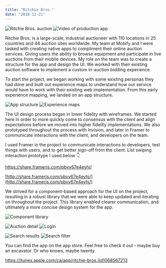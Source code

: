 ```yaml
---
title: "Ritchie Bros."
date: "2018-12-21"
---
```


![Ritchie Bros. auction](https://d2mxuefqeaa7sj.cloudfront.net/s_FAF4E6957F0473DB4D73BE7498EFA7C7A84E2166C68EB424CD6023037DBFE8EC_1534096540765_hero-sm.jpg)
![Video of production app](https://d2mxuefqeaa7sj.cloudfront.net/s_FAF4E6957F0473DB4D73BE7498EFA7C7A84E2166C68EB424CD6023037DBFE8EC_1534098270379_ezgif.com-video-to-gif-16.gif)


Ritchie Bros. is a large-scale, industrial auctioneer with 110 locations in 25 countries and 44 auction sites worldwide. My team at Mobify and I were tasked with creating native apps to compliment their online auction services. Giving users the ability to browse equipment and participate in live auctions from their mobile devices. My role on the team was to create a structure for the app and design the UI. We worked with their existing auction software to implement a custom in-auction bidding experience.

To start the project, we began working with some existing personas they had done and built out experience maps to understand how our service would have to work with their existing web implementation. From this early experience mapping, we landed on an app structure.


![App structure](https://d2mxuefqeaa7sj.cloudfront.net/s_FAF4E6957F0473DB4D73BE7498EFA7C7A84E2166C68EB424CD6023037DBFE8EC_1534097877736_app-structure.png)
![Experience maps](https://d2mxuefqeaa7sj.cloudfront.net/s_FAF4E6957F0473DB4D73BE7498EFA7C7A84E2166C68EB424CD6023037DBFE8EC_1534097878285_experience-map.jpg)


The UI design process began in lower fidelity with wireframes. We started here in order to more quickly come to consensus with the client and align expectations before we moved into higher fidelity implementations. We also prototyped throughout the process with Invision, and later in Framer to communicate interactions with the client, and developers on the team.

I used Framer in the project to communicate interactions to developers, test things with users, and to get better sign-off from the client. List swiping interaction prototype I used below 👇

https://share.framerjs.com/pbvy67e4eyhj/


[http://share.framerjs.com/pbvy67e4eyhj/](http://share.framerjs.com/pbvy67e4eyhj/)

We strived for a component-based approach for the UI on the project, resulting in a robust library that we were able to keep updated and iterating on throughout the project. This library enabled clearer communication, and ultimately a more concise design system for the app.

![Component library](https://d2mxuefqeaa7sj.cloudfront.net/s_FAF4E6957F0473DB4D73BE7498EFA7C7A84E2166C68EB424CD6023037DBFE8EC_1534097906001_components.png)



![Auction detail](https://d2mxuefqeaa7sj.cloudfront.net/s_FAF4E6957F0473DB4D73BE7498EFA7C7A84E2166C68EB424CD6023037DBFE8EC_1534097977597_auction-detail.png)
![Login](https://d2mxuefqeaa7sj.cloudfront.net/s_FAF4E6957F0473DB4D73BE7498EFA7C7A84E2166C68EB424CD6023037DBFE8EC_1534097977608_login.png)



![Search results](https://d2mxuefqeaa7sj.cloudfront.net/s_FAF4E6957F0473DB4D73BE7498EFA7C7A84E2166C68EB424CD6023037DBFE8EC_1534097977622_search-results.png)
![Search filter](https://d2mxuefqeaa7sj.cloudfront.net/s_FAF4E6957F0473DB4D73BE7498EFA7C7A84E2166C68EB424CD6023037DBFE8EC_1534097977628_search-root.png)


You can find the app on the app store. Feel free to check it out - maybe buy an excavator. Or who knows, maybe twenty.

https://itunes.apple.com/ca/app/ritchie-bros./id1068567213
